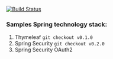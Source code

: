 [![Build Status](https://travis-ci.org/dvwhitem/spring-base-services.svg?branch=master)](https://travis-ci.org/dvwhitem/spring-base-services)

### Samples Spring technology stack:
1.    Thymeleaf ```git checkout v0.1.0```
2.    Spring Security ```git checkout v0.2.0```
3.    Spring  Security OAuth2